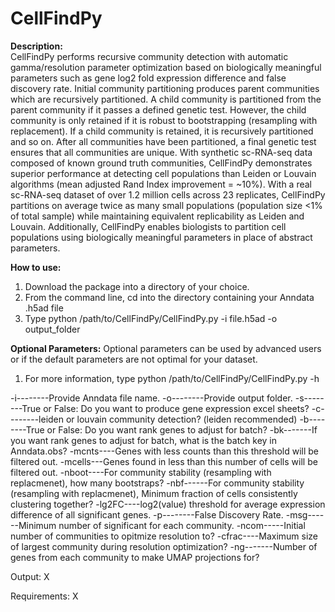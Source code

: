 # CellFindPy

**Description:** \
 CellFindPy performs recursive community detection with automatic gamma/resolution parameter optimization based on biologically meaningful parameters such as gene log2 fold expression difference and false discovery rate. Initial community partitioning produces parent communities which are recursively partitioned. A child community is partitioned from the parent community if it passes a defined genetic test. However, the child community is only retained if it is robust to bootstrapping (resampling with replacement). If a child community is retained, it is recursively partitioned and so on. After all communities have been partitioned, a final genetic test ensures that all communities are unique. With synthetic sc-RNA-seq data composed of known ground truth communities, CellFindPy demonstrates superior performance at detecting cell populations than Leiden or Louvain algorithms (mean adjusted Rand Index improvement = ~10%). With a real sc-RNA-seq dataset of over 1.2 million cells across 23 replicates, CellFindPy partitions on average twice as many small populations (population size <1% of total sample) while maintaining equivalent replicability as Leiden and Louvain. Additionally, CellFindPy enables biologists to partition cell populations using biologically meaningful parameters in place of abstract parameters.

**How to use:**
1) Download the package into a directory of your choice.
2) From the command line, cd into the directory containing your Anndata .h5ad file
3) Type python /path/to/CellFindPy/CellFindPy.py -i file.h5ad -o output_folder

**Optional Parameters:** 
Optional parameters can be used by advanced users or if the default parameters are not optimal for your dataset.
1) For more information, type python /path/to/CellFindPy/CellFindPy.py -h

-i--------Provide Anndata file name.
-o--------Provide output folder.
-s--------True or False: Do you want to produce gene expression excel sheets?
-c--------leiden or louvain community detection? (leiden recommended)
-b--------True or False: Do you want rank genes to adjust for batch?
-bk-------If you want rank genes to adjust for batch, what is the batch key in Anndata.obs?
-mcnts----Genes with less counts than this threshold will be filtered out.
-mcells---Genes found in less than this number of cells will be filtered out.
-nboot----For community stability (resampling with replacmenet), how many bootstraps?
-nbf------For community stability (resampling with replacmenet), Minimum fraction of cells consistently clustering together?
-lg2FC----log2(value) threshold for average expression difference of all significant genes.
-p--------False Discovery Rate.
-msg------Minimum number of significant for each community.
-ncom-----Initial number of communities to opitmize resolution to?
-cfrac----Maximum size of largest community during resolution optimization?
-ng-------Number of genes from each community to make UMAP projections for?

Output: X


Requirements: X

